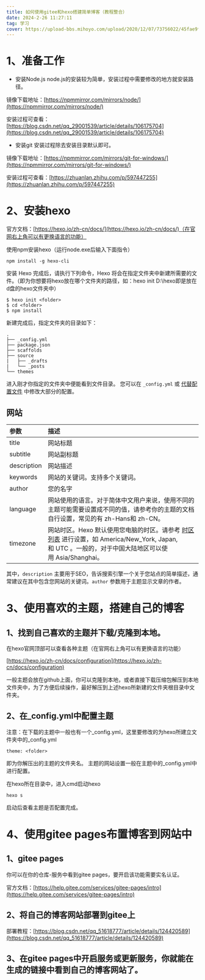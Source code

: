 ```yaml
---
title: 如何使用gitee和hexo搭建简单博客（教程整合）
date: 2024-2-26 11:27:11
tag: 学习
cover: https://upload-bbs.mihoyo.com/upload/2020/12/07/73756022/45fae9fa4184403108eb21a629652505_7673182443294617423.png?x-oss-process=image/resize,s_600/quality,q_80/auto-orient,0/interlace,1/format,png
---
```



# 1、准备工作

* 安装Node.js
node.js的安装较为简单，安装过程中需要修改的地方就安装路径。

镜像下载地址：[https://npmmirror.com/mirrors/node/](https://npmmirror.com/mirrors/node/)

安装过程可查看：[https://blog.csdn.net/qq_29001539/article/details/106175704](https://blog.csdn.net/qq_29001539/article/details/106175704)

* 安装git
安装过程除去安装目录默认即可。

镜像下载地址：[https://npmmirror.com/mirrors/git-for-windows/](https://npmmirror.com/mirrors/git-for-windows/)

安装过程可查看：[https://zhuanlan.zhihu.com/p/597447255](https://zhuanlan.zhihu.com/p/597447255)

# 2、安装hexo

官方文档：[https://hexo.io/zh-cn/docs/](https://hexo.io/zh-cn/docs/)（在官网右上角可以有更换语言的功能）

使用npm安装hexo（运行node.exe后输入下面指令）

```plain
npm install -g hexo-cli
```
安装 Hexo 完成后，请执行下列命令，Hexo 将会在指定文件夹中新建所需要的文件。（<folder>即为你想要将hexo放在哪个文件夹的路径，如：hexo init D:\hexo即是放在d盘的hexo文件夹中）
```plain
$ hexo init <folder>
$ cd <folder>
$ npm install
```
新建完成后，指定文件夹的目录如下：
```plain
.
├── _config.yml
├── package.json
├── scaffolds
├── source
|   ├── _drafts
|   └── _posts
└── themes
```
进入刚才你指定的文件夹中便能看到文件目录。
您可以在 `_config.yml` 或 [代替配置文件](https://hexo.io/zh-cn/docs/configuration#%E4%BD%BF%E7%94%A8%E4%BB%A3%E6%9B%BF%E9%85%8D%E7%BD%AE%E6%96%87%E4%BB%B6) 中修改大部分的配置。

## 网站

|参数|描述|
|:----|:----|
|title|网站标题|
|subtitle|网站副标题|
|description|网站描述|
|keywords|网站的关键词。支持多个关键词。|
|author|您的名字|
|language|网站使用的语言。对于简体中文用户来说，使用不同的主题可能需要设置成不同的值，请参考你的主题的文档自行设置，常见的有 zh-Hans和 zh-CN。|
|timezone|网站时区。Hexo 默认使用您电脑的时区。请参考 [时区列表](https://en.wikipedia.org/wiki/List_of_tz_database_time_zones) 进行设置，如 America/New_York, Japan, 和 UTC 。一般的，对于中国大陆地区可以使用 Asia/Shanghai。|

其中，`description` 主要用于SEO，告诉搜索引擎一个关于您站点的简单描述，通常建议在其中包含您网站的关键词。`author` 参数用于主题显示文章的作者。

# 3、使用喜欢的主题，搭建自己的博客

## 1、找到自己喜欢的主题并下载/克隆到本地。

在hexo官网顶部可以查看各种主题（在官网右上角可以有更换语言的功能）

[https://hexo.io/zh-cn/docs/configuration](https://hexo.io/zh-cn/docs/configuration)

一般主题会放在github上面，你可以克隆到本地，或者直接下载压缩包解压到本地文件夹中，为了方便后续操作，最好解压到上述hexo所新建的文件夹根目录中文件夹。

## 2、在_config.yml中配置主题

注意：在下载的主题中一般也有一个_config.yml，这里要修改的为hexo所建立文件夹中的_config.yml

```plain
theme: <folder>
```
<folder>即为你解压出的主题的文件夹名。
主题的网站设置一般在主题中的_config.yml中进行配置。

在hexo所在目录中，进入cmd启动hexo

```plain
hexo s
```
启动后查看主题是否配置完成。
# 4、使用gitee pages布置博客到网站中

## 1、gitee pages

你可以在你的仓库-服务中看到gitee pages，要开启该功能需要实名认证。

官方文档：[https://help.gitee.com/services/gitee-pages/intro](https://help.gitee.com/services/gitee-pages/intro)

## 2、将自己的博客网站部署到gitee上

部署教程：[https://blog.csdn.net/qq_51618777/article/details/124420589](https://blog.csdn.net/qq_51618777/article/details/124420589)

## 3、在gitee pages中开启服务或更新服务，你就能在生成的链接中看到自己的博客网站了。

